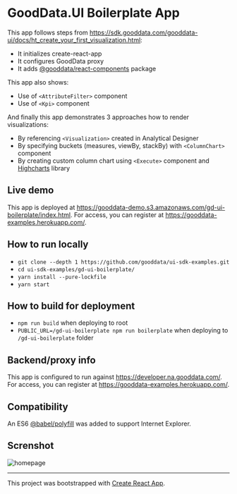 # GoodData.UI Boilerplate App

This app follows steps from https://sdk.gooddata.com/gooddata-ui/docs/ht_create_your_first_visualization.html:

* It initializes create-react-app
* It configures GoodData proxy
* It adds [@gooddata/react-components](https://www.npmjs.com/package/@gooddata/react-components) package

This app also shows:

* Use of `<AttributeFilter>` component
* Use of `<Kpi>` component

And finally this app demonstrates 3 approaches how to render visualizations:

* By referencing `<Visualization>` created in Analytical Designer
* By specifying buckets (measures, viewBy, stackBy) with `<ColumnChart>` component
* By creating custom column chart using `<Execute>` component and [Highcharts](https://www.highcharts.com/) library

## Live demo

This app is deployed at https://gooddata-demo.s3.amazonaws.com/gd-ui-boilerplate/index.html. For access, you can register at https://gooddata-examples.herokuapp.com/.

## How to run locally

* `git clone --depth 1 https://github.com/gooddata/ui-sdk-examples.git`
* `cd ui-sdk-examples/gd-ui-boilerplate/`
* `yarn install --pure-lockfile`
* `yarn start`

## How to build for deployment

* `npm run build` when deploying to root
* `PUBLIC_URL=/gd-ui-boilerplate npm run boilerplate` when deploying to `/gd-ui-boilerplate` folder

## Backend/proxy info

This app is configured to run against https://developer.na.gooddata.com/. For access, you can register at https://gooddata-examples.herokuapp.com/.

## Compatibility

An ES6 [@babel/polyfill](https://babeljs.io/docs/en/babel-polyfill) was added to support Internet Explorer.

## Screnshot

![homepage](https://raw.githubusercontent.com/gooddata/ui-sdk-examples/master/gd-ui-boilerplate/public/screen.png "Homepage")

---

This project was bootstrapped with [Create React App](https://github.com/facebook/create-react-app).
